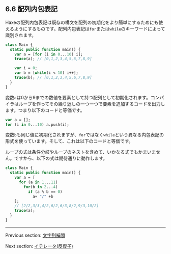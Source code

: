 ## 6.6 配列内包表記

Haxeの配列内包表記は既存の構文を配列の初期化をより簡単にするためにも使えるようにするものです。配列内包表記は`for`または`while`のキーワードによって識別されます。

```haxe
class Main {
  static public function main() {
    var a = [for (i in 0...10) i];
    trace(a); // [0,1,2,3,4,5,6,7,8,9]

    var i = 0;
    var b = [while(i < 10) i++];
    trace(b); // [0,1,2,3,4,5,6,7,8,9]
  }
}
```

変数`a`は0から9までの数値を要素として持つ配列として初期化されます。コンパイラはループを作ってその繰り返しの一つ一つで要素を追加するコードを出力します。つまり以下のコードと等価です。

```haxe
var a = [];
for (i in 0...10) a.push(i);
```

変数`b`も同じ値に初期化されますが、`for`ではなく`while`という異なる内包表記の形式を使っています。そして、これは以下のコードと等価です。

ループの式は条件分岐やループのネストを含めて、いかなる式でもかまいません。ですから、以下の式は期待通りに動作します。

```haxe
class Main {
  static public function main() {
    var a = [
      for (a in 1...11)
        for(b in 2...4)
          if (a % b == 0)
            a+ "/" +b
    ];
    // [2/2,3/3,4/2,6/2,6/3,8/2,9/3,10/2]
    trace(a);
  }
}

```

---

Previous section: [文字列補間](lf-string-interpolation.md)

Next section: [イテレータ(反復子)](lf-iterators.md)
